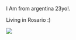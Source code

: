 I Am from argentina 23yo!.

Living in Rosario :)


<a href="https://tryhackme.com/p/Fps">
        <img src=
"https://tryhackme-badges.s3.amazonaws.com/Fps.png"
            alt=" ">
    </a>

<!--
**0-fps/0-fps** is a ✨ _special_ ✨ repository because its `README.md` (this file) appears on your GitHub profile.

Here are some ideas to get you started:

- 🔭 I’m currently working on ...
- 🌱 I’m currently learning ...
- 👯 I’m looking to collaborate on ...
- 🤔 I’m looking for help with ...
- 💬 Ask me about ...
- 📫 How to reach me: ...
- 😄 Pronouns: ...
- ⚡ Fun fact: ...
-->
